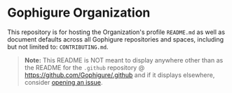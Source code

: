 # Gophigure Organization

This repository is for hosting the Organization's profile `README.md` as well as
document defaults across all Gophigure repositories and spaces, including but
not limited to: `CONTRIBUTING.md`.

> **Note:** This README is NOT meant to display anywhere other than as the
> README for the `.github` repository @ https://github.com/Gophigure/.github and
> if it displays elsewhere,
> consider [opening an issue](https://github.com/Gophigure/.github/issues/new).
